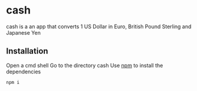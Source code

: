 # cash

cash is a an app that converts 1 US Dollar in Euro, British Pound Sterling and Japanese Yen

## Installation

Open a cmd shell
Go to the directory cash
Use [npm](https://www.npmjs.com/) to install the dependencies

```bash
npm i
```
